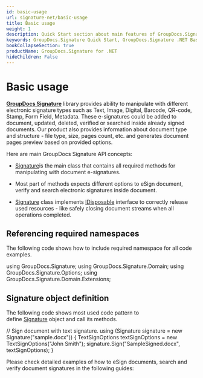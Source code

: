 ```yaml
---
id: basic-usage
url: signature-net/basic-usage
title: Basic usage
weight: 1
description: Quick Start section about main features of GroupDocs.Signature API, describes how to sign documents with just couple lines of code.
keywords: GroupDocs.Signature Quick Start, GroupDocs.Signature .NET Basic Usage, GroupDocs.Signature Quick Start C#, GroupDocs.Signature Get Started
bookCollapseSection: true
productName: GroupDocs.Signature for .NET
hideChildren: False
---
```


# Basic usage


  

[**GroupDocs Signature**](https://products.groupdocs.com/signature/net) library provides ability to manipulate with different electronic signature types such as Text, Image, Digital, Barcode, QR-code, Stamp, Form Field, Metadata. These e-signatures could be added to document, updated, deleted, verified or searched inside already signed documents. Our product also provides information about document type and structure - file type, size, pages count, etc. and generates document pages preview based on provided options.  

Here are main GroupDocs Signature API concepts:

*   [Signature](https://apireference.groupdocs.com/net/signature/groupdocs.signature/signature)is the main class that contains all required methods for manipulating with document e-signatures.
    
*   Most part of methods expects different options to eSign document, verify and search electronic signatures inside document.
    
*   [Signature](https://apireference.groupdocs.com/net/signature/groupdocs.signature/signature) class implements [IDisposable](https://docs.microsoft.com/en-us/dotnet/api/system.idisposable) interface to correctly release used resources - like safely closing document streams when all operations completed. 
    

## Referencing required namespaces

The following code shows how to include required namespace for all code examples.  

using GroupDocs.Signature;
using GroupDocs.Signature.Domain;
using GroupDocs.Signature.Options;
using GroupDocs.Signature.Domain.Extensions;

  

## Signature object definition

The following code shows most used code pattern to define [Signature](https://apireference.groupdocs.com/net/signature/groupdocs.signature/signature) object and call its methods.  

// Sign document with text signature.
using (Signature signature = new Signature("sample.docx"))
{
   TextSignOptions textSignOptions = new TextSignOptions("John Smith");
   signature.Sign("SampleSigned.docx", textSignOptions);
}

Please check detailed examples of how to eSign documents, search and verify document signatures in the following guides:
